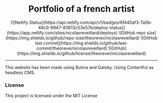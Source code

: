 <h1 align="center"> Portfolio of a french artist </h1>
<p style="text-align: center;">
[![Netlify Status](https://api.netlify.com/api/v1/badges/6f440af3-7a0b-48c0-9947-83613c53e57b/deploy-status)](https://app.netlify.com/sites/nicolasreveillard/deploys)
![GitHub repo size](https://img.shields.io/github/repo-size/theorevei/nicolasreveillard)
![GitHub last commit](https://img.shields.io/github/last-commit/theorevei/nicolasreveillard)
![GitHub](https://img.shields.io/github/license/theorevei/nicolasreveillard)
</p>
<hr/>

<p> This website has been made using Bulma and Gatsby. Using Contentful as headless CMS.</p>

<h3>License</h3>

This project is licensed under the MIT License
